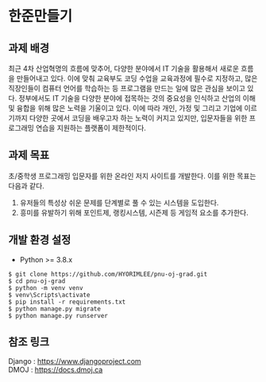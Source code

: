 # 한준만들기
## 과제 배경
최근 4차 산업혁명의 흐름에 맞추어, 다양한 분야에서 IT 기술을 활용해서 새로운 흐름을 만들어내고 있다. 이에 맞춰 교육부도 코딩 수업을 교육과정에 필수로 지정하고, 많은 직장인들이 컴퓨터 언어를 학습하는 등 프로그램을 만드는 일에 많은 관심을 보이고 있다. 정부에서도 IT 기술을 다양한 분야에 접목하는 것의 중요성을 인식하고 산업의 이해 및 융합을 위해 많은 노력을 기울이고 있다. 이에 따라 개인, 가정 및 그리고 기업에 이르기까지 다양한 곳에서 코딩을 배우고자 하는 노력이 커지고 있지만, 입문자들을 위한 프로그래밍 연습을 지원하는 플랫폼이 제한적이다.         
## 과제 목표
초/중학생 프로그래밍 입문자를 위한 온라인 저지 사이트를 개발한다. 이를 위한 목표는 다음과 같다.
 1) 유저들의 특성상 쉬운 문제를 단계별로 풀 수 있는 시스템을 도입한다.
 2) 흥미를 유발하기 위해 포인트제, 랭킹시스템, 시즌제 등 게임적 요소를 추가한다. 

## 개발 환경 설정
* Python >= 3.8.x

```
$ git clone https://github.com/HYORIMLEE/pnu-oj-grad.git 
$ cd pnu-oj-grad
$ python -m venv venv
$ venv\Scripts\activate
$ pip install -r requirements.txt
$ python manage.py migrate
$ python manage.py runserver
```

## 참조 링크

Django : <https://www.djangoproject.com>   
DMOJ : <https://docs.dmoj.ca>
